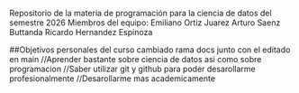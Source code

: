 Repositorio de la materia de programación para la ciencia de datos del semestre 2026 Miembros del equipo: Emiliano Ortiz Juarez Arturo Saenz Buttanda Ricardo Hernandez Espinoza

##Objetivos personales del curso cambiado rama docs junto con el editado en main
//Aprender bastante sobre ciencia de datos asi como sobre programacion
//Saber utilizar git y github para poder desarollarme profesionalmente
//Desarollarme mas academicamente
